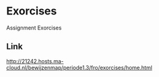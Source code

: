 # Exorcises
Assignment Exorcises

## Link
http://21242.hosts.ma-cloud.nl/bewijzenmap/periode1.3/fro/exorcises/home.html
